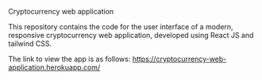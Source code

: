 Cryptocurrency web application

This repository contains the code for the user interface of a modern, responsive cryptocurrency web application, developed using React JS and tailwind CSS.

The link to view the app is as follows: https://cryptocurrency-web-application.herokuapp.com/
